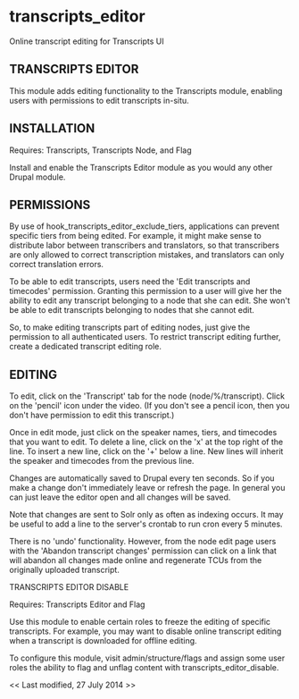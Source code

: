 # transcripts_editor
Online transcript editing for Transcripts UI

TRANSCRIPTS EDITOR
------------------

This module adds editing functionality to the Transcripts module, enabling users
with permissions to edit transcripts in-situ.


INSTALLATION
------------

Requires: Transcripts, Transcripts Node, and Flag

Install and enable the Transcripts Editor module as you would any other Drupal
module.


PERMISSIONS
-----------

By use of hook_transcripts_editor_exclude_tiers, applications can prevent
specific tiers from being edited. For example, it might make sense to distribute
labor between transcribers and translators, so that transcribers are only allowed
to correct transcription mistakes, and translators can only correct translation
errors.

To be able to edit transcripts, users need the 'Edit transcripts and timecodes'
permission. Granting this permission to a user will give her the ability to
edit any transcript belonging to a node that she can edit. She won't be able to
edit transcripts belonging to nodes that she cannot edit.

So, to make editing transcripts part of editing nodes, just give the permission
to all authenticated users. To restrict transcript editing further, create a
dedicated transcript editing role.


EDITING
-------

To edit, click on the 'Transcript' tab for the node (node/%/transcript). Click
on the 'pencil' icon under the video. (If you don't see a pencil icon, then
you don't have permission to edit this transcript.)

Once in edit mode, just click on the speaker names, tiers, and timecodes that
you want to edit. To delete a line, click on the 'x' at the top right of the
line. To insert a new line, click on the '+' below a line. New lines will
inherit the speaker and timecodes from the previous line.

Changes are automatically saved to Drupal every ten seconds. So if you make
a change don't immediately leave or refresh the page. In general you can just
leave the editor open and all changes will be saved.

Note that changes are sent to Solr only as often as indexing occurs. It may
be useful to add a line to the server's crontab to run cron every 5 minutes.

There is no 'undo' functionality. However, from the node edit page users with
the 'Abandon transcript changes' permission can click on a link that will
abandon all changes made online and regenerate TCUs from the originally
uploaded transcript.


TRANSCRIPTS EDITOR DISABLE

Requires: Transcripts Editor and Flag

Use this module to enable certain roles to freeze the editing of specific
transcripts. For example, you may want to disable online transcript editing
when a transcript is downloaded for offline editing.

To configure this module, visit admin/structure/flags and assign some user
roles the ability to flag and unflag content with transcripts_editor_disable.

<< Last modified, 27 July 2014 >>